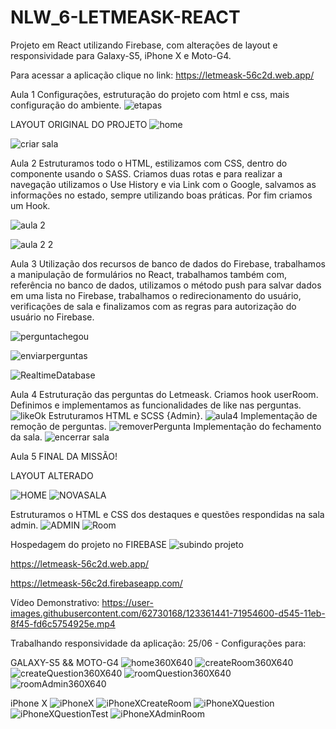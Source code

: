 # NLW_6-LETMEASK-REACT
Projeto em React utilizando Firebase, com alterações de layout e responsividade para Galaxy-S5, iPhone X e Moto-G4. 

Para acessar a aplicação clique no link: 
https://letmeask-56c2d.web.app/


Aula 1 
Configurações, estruturação do projeto com html e css, mais configuração do ambiente.
![etapas](https://user-images.githubusercontent.com/62730168/123139996-2f78e100-d42d-11eb-995d-f8bd6c71a92c.png)

LAYOUT ORIGINAL DO PROJETO
![home](https://user-images.githubusercontent.com/62730168/122970880-c7f75e80-d364-11eb-9f52-bbb483636ddd.png)

![criar sala](https://user-images.githubusercontent.com/62730168/122970890-ca59b880-d364-11eb-99ce-1ba273e8245f.png)

Aula 2 
Estruturamos todo o HTML, estilizamos com CSS, dentro do componente usando o SASS.
Criamos duas rotas e para realizar a navegação utilizamos o Use History e via Link com o Google, salvamos as informações no estado, sempre utilizando boas práticas.
Por fim criamos um Hook.

![aula 2](https://user-images.githubusercontent.com/62730168/122970906-cf1e6c80-d364-11eb-9ec8-4ea6a05a06bb.png)

![aula 2 2](https://user-images.githubusercontent.com/62730168/122970912-d04f9980-d364-11eb-9ead-52c669787c06.png)

Aula 3
Utilização dos recursos de banco de dados do Firebase, trabalhamos a manipulação de formulários no React, trabalhamos também com,
referência no banco de dados, utilizamos o método push para salvar dados em uma lista no Firebase, trabalhamos o redirecionamento do usuário, verificações de sala e finalizamos com as regras para autorização do usuário no Firebase.

![perguntachegou](https://user-images.githubusercontent.com/62730168/123139779-f3458080-d42c-11eb-8319-17f8dbc4566b.png)

![enviarperguntas](https://user-images.githubusercontent.com/62730168/123139803-f93b6180-d42c-11eb-838d-cadaa230c6ce.png)

![RealtimeDatabase](https://user-images.githubusercontent.com/62730168/123139812-fb052500-d42c-11eb-9f43-7db603adb24a.png)

Aula 4
Estruturação das perguntas do Letmeask.
Criamos hook userRoom.
Definimos e implementamos as funcionalidades de like nas perguntas.
![likeOk](https://user-images.githubusercontent.com/62730168/123266646-9ac8be80-d4d2-11eb-81cc-c12472a438db.png)
Estruturamos HTML e SCSS {Admin}.
![aula4](https://user-images.githubusercontent.com/62730168/123266751-b03de880-d4d2-11eb-950c-6077b0c60039.png)
Implementação de remoção de perguntas.
![removerPergunta](https://user-images.githubusercontent.com/62730168/123266697-a4eabd00-d4d2-11eb-9db1-e8c7062b98a5.png)
Implementação do fechamento da sala.
![encerrar sala](https://user-images.githubusercontent.com/62730168/123266496-77057880-d4d2-11eb-93dc-9626412dc86d.png)

Aula 5
FINAL DA MISSÃO!

LAYOUT ALTERADO

![HOME](https://user-images.githubusercontent.com/62730168/123356973-1eb89000-d53f-11eb-86ee-da3df1d902ea.png)
![NOVASALA](https://user-images.githubusercontent.com/62730168/123356993-2d9f4280-d53f-11eb-8e51-0ea531234251.png)

Estruturamos o HTML e CSS dos destaques e questões respondidas na sala admin.
![ADMIN](https://user-images.githubusercontent.com/62730168/123357022-3b54c800-d53f-11eb-9ee9-a18fd9a06f9b.png)
![Room](https://user-images.githubusercontent.com/62730168/123357084-59bac380-d53f-11eb-84bb-cab572afb927.png)

Hospedagem do projeto no FIREBASE
![subindo projeto](https://user-images.githubusercontent.com/62730168/123361507-8f62ab00-d545-11eb-95be-002d02167777.png)

https://letmeask-56c2d.web.app/

https://letmeask-56c2d.firebaseapp.com/

Vídeo Demonstrativo:
https://user-images.githubusercontent.com/62730168/123361441-71954600-d545-11eb-8f45-fd6c5754925e.mp4

Trabalhando responsividade da aplicação:
25/06 - Configurações para:


GALAXY-S5 && MOTO-G4
![home360X640](https://user-images.githubusercontent.com/62730168/123499511-c2707180-d60d-11eb-84e9-1b8186b84e8b.png)
![createRoom360X640](https://user-images.githubusercontent.com/62730168/123499512-c56b6200-d60d-11eb-995f-c48593139e1b.png)
![createQuestion360X640](https://user-images.githubusercontent.com/62730168/123499513-c9977f80-d60d-11eb-9be7-15de7cd2f866.png)
![roomQuestion360X640](https://user-images.githubusercontent.com/62730168/123499517-ce5c3380-d60d-11eb-9bb9-38c9f32c6dec.png)
![roomAdmin360X640](https://user-images.githubusercontent.com/62730168/123499521-d1572400-d60d-11eb-847d-921517059d6d.png)


iPhone X
![iPhoneX](https://user-images.githubusercontent.com/62730168/123501029-a0302100-d618-11eb-927a-f2dd3d666165.png)
![iPhoneXCreateRoom](https://user-images.githubusercontent.com/62730168/123501037-a9b98900-d618-11eb-9dc0-165bba8d12d5.png)
![iPhoneXQuestion](https://user-images.githubusercontent.com/62730168/123501050-bb9b2c00-d618-11eb-8207-d629a8a08026.png)
![iPhoneXQuestionTest](https://user-images.githubusercontent.com/62730168/123501053-bdfd8600-d618-11eb-823a-834cccc0658d.png)
![iPhoneXAdminRoom](https://user-images.githubusercontent.com/62730168/123501055-c0f87680-d618-11eb-94ab-c88f46e699c3.png)
